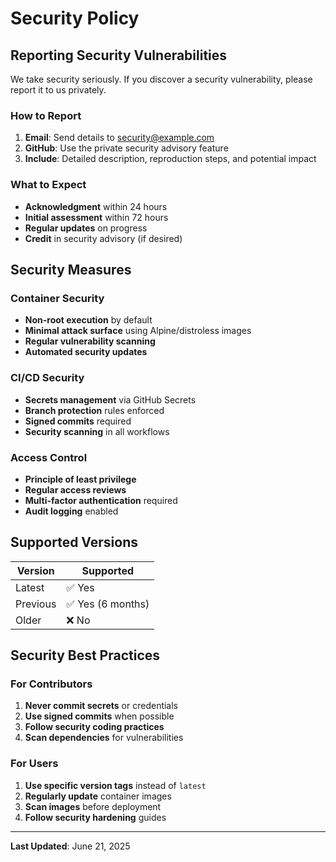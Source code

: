 # Security Policy

## Reporting Security Vulnerabilities

We take security seriously. If you discover a security vulnerability, please report it to us privately.

### How to Report

1. **Email**: Send details to security@example.com
2. **GitHub**: Use the private security advisory feature
3. **Include**: Detailed description, reproduction steps, and potential impact

### What to Expect

- **Acknowledgment** within 24 hours
- **Initial assessment** within 72 hours
- **Regular updates** on progress
- **Credit** in security advisory (if desired)

## Security Measures

### Container Security

- **Non-root execution** by default
- **Minimal attack surface** using Alpine/distroless images
- **Regular vulnerability scanning**
- **Automated security updates**

### CI/CD Security

- **Secrets management** via GitHub Secrets
- **Branch protection** rules enforced
- **Signed commits** required
- **Security scanning** in all workflows

### Access Control

- **Principle of least privilege**
- **Regular access reviews**
- **Multi-factor authentication** required
- **Audit logging** enabled

## Supported Versions

| Version | Supported          |
| ------- | ------------------ |
| Latest  | ✅ Yes             |
| Previous| ✅ Yes (6 months)  |
| Older   | ❌ No              |

## Security Best Practices

### For Contributors

1. **Never commit secrets** or credentials
2. **Use signed commits** when possible
3. **Follow security coding practices**
4. **Scan dependencies** for vulnerabilities

### For Users

1. **Use specific version tags** instead of `latest`
2. **Regularly update** container images
3. **Scan images** before deployment
4. **Follow security hardening** guides

---

**Last Updated**: June 21, 2025
